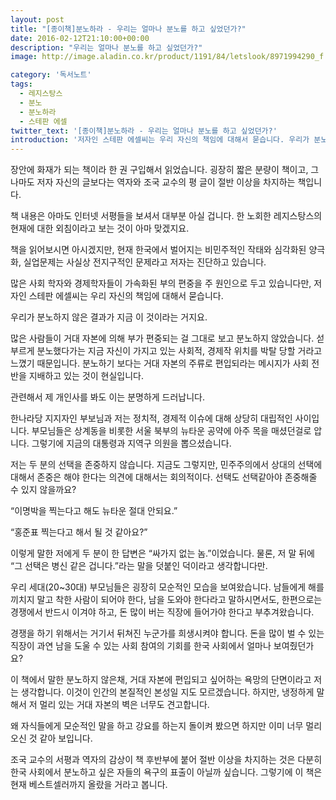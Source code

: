 ```yaml
---
layout: post
title: "[종이책]분노하라 - 우리는 얼마나 분노를 하고 싶었던가?"
date: 2016-02-12T21:10:00+00:00
description: "우리는 얼마나 분노를 하고 싶었던가?"
image: http://image.aladin.co.kr/product/1191/84/letslook/8971994290_f.jpg

category: '독서노트'  
tags: 
  - 레지스탕스
  - 분노
  - 분노하라
  - 스테판 에셀
twitter_text: '[종이책]분노하라 - 우리는 얼마나 분노를 하고 싶었던가?'
introduction: '저자인 스테판 에셀씨는 우리 자신의 책임에 대해서 묻습니다. 우리가 분노하지 않은 결과가 지금 이 것이라는 거지요.'
---
```


장안에 화재가 되는 책이라 한 권 구입해서 읽었습니다. 굉장히 짧은 분량이 책이고, 그나마도 저자 자신의 글보다는 역자와 조국 교수의 평 글이 절반 이상을 차지하는 책입니다.
  
책 내용은 아마도 인터넷 서평들을 보셔서 대부분 아실 겁니다. 한 노회한 레지스탕스의 현재에 대한 외침이라고 보는 것이 아마 맞겠지요.
  
책을 읽어보시면 아시겠지만, 현재 한국에서 벌어지는 비민주적인 작태와 심각화된 양극화, 실업문제는 사실상 전지구적인 문제라고 저자는 진단하고 있습니다.

많은 사회 학자와 경제학자들이 가속화된 부의 편중을 주 원인으로 두고 있습니다만, 저자인 스테판 에셀씨는 우리 자신의 책임에 대해서 묻습니다.
  
우리가 분노하지 않은 결과가 지금 이 것이라는 거지요.

많은 사람들이 거대 자본에 의해 부가 편중되는 걸 그대로 보고 분노하지 않았습니다. 섣부르게 분노했다가는 지금 자신이 가지고 있는 사회적, 경제작 위치를 박탈 당할 거라고 느꼈기 때문입니다. 분노하기 보다는 거대 자본의 주류로 편입되라는 메시지가 사회 전반을 지배하고 있는 것이 현실입니다.

관련해서 제 개인사를 봐도 이는 분명하게 드러납니다. 

한나라당 지지자인 부보님과 저는 정치적, 경제적 이슈에 대해 상당히 대립적인 사이입니다. 부모님들은 상계동을 비롯한 서울 북부의 뉴타운 공약에 아주 목을 매셨던걸로 압니다. 그렇기에 지금의 대통령과 지역구 의원을 뽑으셨습니다. 

저는 두 분의 선택을 존중하지 않습니다. 지금도 그렇지만, 민주주의에서 상대의 선택에 대해서 존중은 해야 한다는 의견에 대해서는 회의적이다. 선택도 선택같아야 존중해줄 수 있지 않을까요?

&#8220;이명박을 찍는다고 해도 뉴타운 절대 안되요.&#8221;
  
&#8220;홍준표 찍는다고 해서 될 것 같아요?&#8221;

이렇게 말한 저에게 두 분이 한 답변은 &#8220;싸가지 없는 놈.&#8221;이었습니다. 물론, 저 말 뒤에 &#8220;그 선택은 병신 같은 겁니다.&#8221;라는 말을 덧붙인 덕이라고 생각합니다만.

우리 세대(20~30대) 부모님들은 굉장히 모순적인 모습을 보여왔습니다. 남들에게 해를 끼치지 말고 착한 사람이 되어야 한다, 남을 도와야 한다라고 말하시면서도, 한편으로는 경쟁에서 반드시 이겨야 하고, 돈 많이 버는 직장에 들어가야 한다고 부추겨왔습니다. 

경쟁을 하기 위해서는 거기서 뒤쳐진 누군가를 희생시켜야 합니다. 돈을 많이 벌 수 있는 직장이 과연 남을 도울 수 있는 사회 참여의 기회를 한국 사회에서 얼마나 보여줬던가요?

이 책에서 말한 분노하지 않은채, 거대 자본에 편입되고 싶어하는 욕망의 단면이라고 저는 생각합니다. 이것이 인간의 본질적인 본성일 지도 모르겠습니다. 하지만, 냉정하게 말해서 저 멀리 있는 거대 자본의 벽은 너무도 견고합니다.

왜 자식들에게 모순적인 말을 하고 강요를 하는지 돌이켜 봤으면 하지만 이미 너무 멀리 오신 것 같아 보입니다.

조국 교수의 서평과 역자의 감상이 책 후반부에 붙어 절반 이상을 차지하는 것은 다분히 한국 사회에서 분노하고 싶은 자들의 욕구의 표출이 아닐까 싶습니다. 그렇기에 이 책은 현재 베스트셀러까지 올랐을 거라고 봅니다.